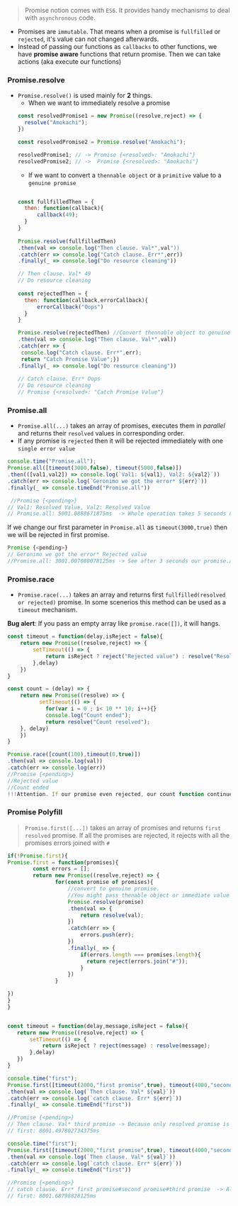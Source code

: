 > Promise notion comes with `ES6`. It provides handy mechanisms to deal with `asynchronous` code.

- Promises are `immutable`. That means when a promise is `fullfilled` or `rejected`, it's value can not changed afterwards.
- Instead of passing our functions as `callbacks` to other functions, we have **promise aware** functions that return promise. Then we can take actions
(aka execute our functions)

### Promise.resolve
- `Promise.resolve()` is used mainly for **2** things.
  - When we want to immediately resolve a promise
  ```javascript
  const resolvedPromise1 = new Promise((resolve,reject) => {
    resolve("Amokachi");
  })

  const resolvedPromise2 = Promise.resolve("Amokachi");

  resolvedPromise1; // -> Promise {<resolved>: "Amokachi"}
  resolvedPromise2; // ->  Promise {<resolved>: "Amokachi"}
  ```
  - If we want to convert a `thennable object` or a `primitive` value to a `genuine promise`
  ```javascript
  
  const fullfilledThen = {
    then: function(callback){
        callback(49);
    }
  }
 
  Promise.resolve(fullfilledThen)
  .then(val => console.log("Then clause. Val*",val"))
  .catch(err => console.log("Catch clause. Err*",err))
  .finally(_ => console.log("Do resource cleaning"))
  
  // Then clause. Val* 49
  // Do resource cleaning
 
  const rejectedThen = {
    then: function(callback,errorCallback){
        errorCallback("Oops")
    }
  }

  Promise.resolve(rejectedThen) //Convert thennable object to genuine Promise but it is a REJECTED promise
  .then(val => console.log("Then clause. Val*",val))
  .catch(err => {
   console.log("Catch clause. Err*",err);
   return "Catch Promise Value";})         
  .finally(_ => console.log("Do resource cleaning"))
 
  // Catch clause. Err* Oops
  // Do resource cleaning
  // Promise {<resolved>: "Catch Promise Value"} 
  ```

### Promise.all
- `Promise.all(...)` takes an array of promises, executes them in _parallel_ and returns their `resolved` values in corresponding order.
- If any promise is `rejected` then it will be rejected immediately with one `single error value`

```javascript
console.time("Promise.all");
Promise.all([timeout(3000,false), timeout(5000,false)])
.then(([val1,val2]) => console.log(`Val1: ${val1}, Val2: ${val2}`))
.catch(err => console.log(`Geronimo we got the error* ${err}`))
.finally(_ => console.timeEnd("Promise.all"))

 //Promise {<pending>}
// Val1: Resolved Value, Val2: Resolved Value
// Promise.all: 5001.0888671875ms  -> Whole operation takes 5 seconds not 8 seconds.
```
If we change our first parameter in `Promise.all` as `timeout(3000,true)` then we will be rejected in first promise.

```javascript
Promise {<pending>}
// Geronimo we got the error* Rejected value
//Promise.all: 3001.007080078125ms -> See after 3 seconds our promise.all finished. 
```

### Promise.race
- `Promise.race(...)` takes an array and returns first `fullfilled(resolved or rejected)` promise. In some scenerios this method can be used as a `timeout` mechanism.

**Bug alert**: If you pass an empty array like `promise.race([])`, it will hangs.

```javascript
const timeout = function(delay,isReject = false){
    return new Promise((resolve,reject) => {
        setTimeout(() => {
            return isReject ? reject("Rejected value") : resolve("Resolved Value");
        },delay)
    })
}

const count = (delay) => {
    return new Promise((resolve) => {
          setTimeout(() => {
            for(var i = 0 ; i< 10 ** 10; i++){}
            console.log("Count ended");
            return resolve("Count resolved");
    }, delay)
    })     
}

Promise.race([count(100),timeout(0,true)])
.then(val => console.log(val))
.catch(err => console.log(err))
//Promise {<pending>} 
//Rejected value
//Count ended 
!!!Attention. If our promise even rejected, our count function continues to work.
```

### Promise Polyfill
 > `Promise.first([...])` takes an array of promises and returns `first resolved` promise. If all the promises are rejected, it rejects with all the promises errors
 joined with `#`
 
 ```javascript
 if(!Promise.first){
 Promise.first = function(promises){        
         const errors = [];
         return new Promise((resolve,reject) => {               
                for(const promise of promises){
                    //convert to genuine promise.
                    //You might pass thenable object or immediate value to pass
                    Promise.resolve(promise) 
                    .then(val => {                        
                        return resolve(val);
                    })
                    .catch(err => {
                        errors.push(err);
                    })
                    .finally(_ => {
                        if(errors.length === promises.length){
                          return reject(errors.join("#"));
                        }
                    })
                }                               

})
}
 }
 
 
 const timeout = function(delay,message,isReject = false){
    return new Promise((resolve,reject) => {
        setTimeout(() => {
            return isReject ? reject(message) : resolve(message);
        },delay)
    })
}

console.time("first");
Promise.first([timeout(2000,"first promise",true), timeout(4000,"second promise",true), timeout(8000,"third promise",false)])
.then(val => console.log(`Then clause. Val* ${val}`))
.catch(err => console.log(`catch clause. Err* ${err}`))
.finally(_ => console.timeEnd("first"))

 //Promise {<pending>}
// Then clause. Val* third promise -> Because only resolved promise is third promise
// first: 8001.497802734375ms

console.time("first");
Promise.first([timeout(2000,"first promise",true), timeout(4000,"second promise",true), timeout(8000,"third promise",true)])
.then(val => console.log(`Then clause. Val* ${val}`))
.catch(err => console.log(`catch clause. Err* ${err}`))
.finally(_ => console.timeEnd("first"))
 
//Promise {<pending>}
// catch clause. Err* first promise#second promise#third promise  -> All promises are rejected, return their errors
// first: 8001.68798828125ms

 ```

